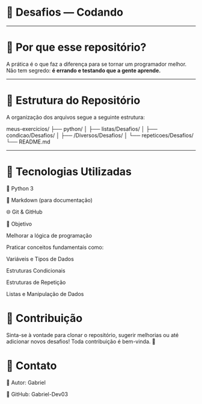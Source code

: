 # 📘 Desafios — Codando

---

# 📌 Por que esse repositório?

A prática é o que faz a diferença para se tornar um programador melhor.  
Não tem segredo: **é errando e testando que a gente aprende.**

---

# 📂 Estrutura do Repositório

A organização dos arquivos segue a seguinte estrutura:

meus-exercicios/
├── python/
│   ├── listas/Desafios/
│   ├── condicao/Desafios/
│   ├── /Diversos/Desafios/
│   └── repeticoes/Desafios/
└── README.md

---

# 🚀 Tecnologias Utilizadas

🐍 Python 3

📝 Markdown (para documentação)

🌐 Git & GitHub

🎯 Objetivo

Melhorar a lógica de programação

Praticar conceitos fundamentais como:

Variáveis e Tipos de Dados

Estruturas Condicionais

Estruturas de Repetição

Listas e Manipulação de Dados


# 🤝 Contribuição

Sinta-se à vontade para clonar o repositório, sugerir melhorias ou até adicionar novos desafios!
Toda contribuição é bem-vinda. 🚀

# 🎁 Contato

👤 Autor: Gabriel

📌 GitHub: Gabriel-Dev03
